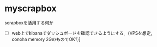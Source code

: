# myscrapbox
scrapboxを活用する何か


* [ ] web上でkibanaでダッシュボードを確認できるようにする。(VPSを想定, conoha memory 2GのものでOK?)]

